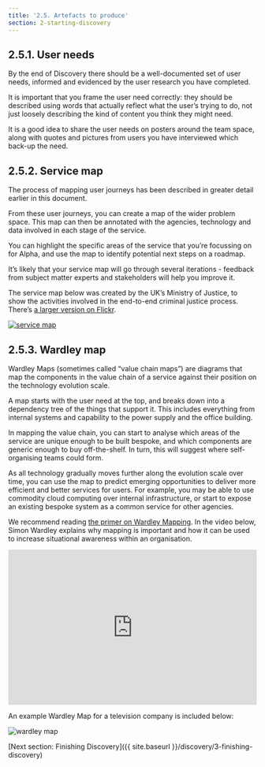 ```yaml
---
title: '2.5. Artefacts to produce'
section: 2-starting-discovery
---
```


## 2.5.1. User needs

By the end of Discovery there should be a well-documented set of user needs, informed and evidenced by the user research you have completed.

It is important that you frame the user need correctly: they should be described using words that actually reflect what the user’s trying to do, not just loosely describing the kind of content you think they might need.

It is a good idea to share the user needs on posters around the team space, along with quotes and pictures from users you have interviewed which back-up the need.

## 2.5.2. Service map

The process of mapping user journeys has been described in greater detail earlier in this document.

From these user journeys, you can create a map of the wider problem space. This map can then be annotated with the agencies, technology and data involved in each stage of the service.

You can highlight the specific areas of the service that you’re focussing on for Alpha, and use the map to identify potential next steps on a roadmap.

It’s likely that your service map will go through several iterations - feedback from subject matter experts and stakeholders will help you improve it.

The service map below was created by the UK’s Ministry of Justice, to show the activities involved in the end-to-end criminal justice process. There’s [a larger version on Flickr](https://www.flickr.com/photos/gdsteam/20351061738/).

<a href="https://www.flickr.com/photos/gdsteam/20351061738/"><img src="{{ site.baseurl }}/images/discovery/2/service-map.jpg" class="full-width" alt="service map"></a>

## 2.5.3. Wardley map

Wardley Maps (sometimes called “value chain maps”) are diagrams that map the components in the value chain of a service against their position on the technology evolution scale.

A map starts with the user need at the top, and breaks down into a dependency tree of the things that support it. This includes everything from internal systems and capability to the power supply and the office building.

In mapping the value chain, you can start to analyse which areas of the service are unique enough to be built bespoke, and which components are generic enough to buy off-the-shelf. In turn, this will suggest where self-organising teams could form.

As all technology gradually moves further along the evolution scale over time, you can use the map to predict emerging opportunities to deliver more efficient and better services for users. For example, you may be able to use commodity cloud computing over internal infrastructure, or start to expose an existing bespoke system as a common service for other agencies.

We recommend reading [the primer on Wardley Mapping](http://blog.gardeviance.org/2015/02/an-introduction-to-wardley-value-chain.html). In the video below, Simon Wardley explains why mapping is important and how it can be used to increase situational awareness within an organisation.

<iframe class="video" width="100%" height="315" src="https://www.youtube.com/embed/Ty6pOVEc3bA" frameborder="0" allowfullscreen></iframe>

An example Wardley Map for a television company is included below:

<img src="{{ site.baseurl }}/images/discovery/2/wardley-map.png" class="full-width" alt="wardley map">

[Next section: Finishing Discovery]({{ site.baseurl }}/discovery/3-finishing-discovery)
